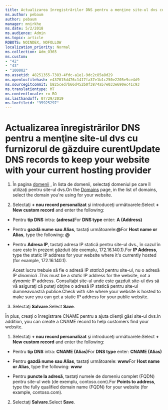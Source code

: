 ```yaml
---
title: Actualizarea înregistrărilor DNS pentru a menţine site-ul dvs cu furnizorul de găzduire curent
ms.author: pebaum
author: pebaum
manager: mnirkhe
ms.date: 5/2/2018
ms.audience: Admin
ms.topic: article
ROBOTS: NOINDEX, NOFOLLOW
localization_priority: Normal
ms.collection: Adm_O365
ms.custom:
- "42"
- "43"
- "100002"
ms.assetid: 48251355-7383-4fdc-a1e1-9dc2c85a8d29
ms.openlocfilehash: e437015d476c1417fa37e1b1c250e2205e9ce4d9
ms.sourcegitcommit: b825ced7b66d452b0f3874a57e033e690ec41c93
ms.translationtype: MT
ms.contentlocale: ro-RO
ms.lasthandoff: 07/29/2019
ms.locfileid: "35925297"
---
```

# <a name="update-dns-records-to-keep-your-website-with-your-current-hosting-provider"></a><span data-ttu-id="6fffe-102">Actualizarea înregistrărilor DNS pentru a menţine site-ul dvs cu furnizorul de găzduire curent</span><span class="sxs-lookup"><span data-stu-id="6fffe-102">Update DNS records to keep your website with your current hosting provider</span></span>

1. <span data-ttu-id="6fffe-103">În pagina [domenii](https://portal.office.com/adminportal/home#/Domains) , în lista de domenii, selectaţi domeniul pe care îl utilizaţi pentru site-ul dvs.</span><span class="sxs-lookup"><span data-stu-id="6fffe-103">On the [Domains](https://portal.office.com/adminportal/home#/Domains) page, in the list of domains, select the domain you're using for your website.</span></span>

2. <span data-ttu-id="6fffe-104">Selectaţi **+ nou record personalizat** şi introduceţi următoarele:</span><span class="sxs-lookup"><span data-stu-id="6fffe-104">Select **+ New custom record** and enter the following:</span></span>

  - <span data-ttu-id="6fffe-105">Pentru **tip DNS** intra: **(adresa)**</span><span class="sxs-lookup"><span data-stu-id="6fffe-105">For **DNS type** enter: **A (Address)**</span></span>

  - <span data-ttu-id="6fffe-106">Pentru **gazdă nume sau Alias**, tastaţi următoarele:**@**</span><span class="sxs-lookup"><span data-stu-id="6fffe-106">For **Host name or Alias**, type the following: **@**</span></span>

  - <span data-ttu-id="6fffe-107">Pentru **Adresa IP**, tastaţi adresa IP statică pentru site-ul dvs., în cazul în care este în prezent găzduit (de exemplu, 172.16.140.1).</span><span class="sxs-lookup"><span data-stu-id="6fffe-107">For **IP Address**, type the static IP address for your website where it's currently hosted (for example, 172.16.140.1).</span></span>

    <span data-ttu-id="6fffe-108">Acest lucru trebuie să fie o adresă IP *statică* pentru site-ul, nu o adresă IP *dinamică* .</span><span class="sxs-lookup"><span data-stu-id="6fffe-108">This must be a  *static*  IP address for the website, not a  *dynamic*  IP address.</span></span> <span data-ttu-id="6fffe-109">Consultaþi site-ul unde este gazduit site-ul dvs să vă asiguraţi că puteţi obţine o adresă IP statică pentru site-ul dumneavoastră publice.</span><span class="sxs-lookup"><span data-stu-id="6fffe-109">Check with site where your website is hosted to make sure you can get a static IP address for your public website.</span></span>

3. <span data-ttu-id="6fffe-110">Selectaţi **Salvare**.</span><span class="sxs-lookup"><span data-stu-id="6fffe-110">Select **Save**.</span></span>

<span data-ttu-id="6fffe-111">În plus, creaţi o înregistrare CNAME pentru a ajuta clienţii găsi site-ul dvs.</span><span class="sxs-lookup"><span data-stu-id="6fffe-111">In addition, you can create a CNAME record to help customers find your website.</span></span>
  
1. <span data-ttu-id="6fffe-112">Selectaţi **+ nou record personalizat** şi introduceţi următoarele:</span><span class="sxs-lookup"><span data-stu-id="6fffe-112">Select **+ New custom record** and enter the following:</span></span>

  - <span data-ttu-id="6fffe-113">Pentru **tip DNS** intra: **CNAME (Alias)**</span><span class="sxs-lookup"><span data-stu-id="6fffe-113">For **DNS type** enter: **CNAME (Alias)**</span></span>

  - <span data-ttu-id="6fffe-114">Pentru **gazdă nume sau Alias**, tastaţi următoarele: **www**</span><span class="sxs-lookup"><span data-stu-id="6fffe-114">For **Host name or Alias**, type the following: **www**</span></span>

  - <span data-ttu-id="6fffe-115">Pentru **puncte la adresă**, tastaţi numele de domeniu complet (FQDN) pentru site-ul web (de exemplu, contoso.com).</span><span class="sxs-lookup"><span data-stu-id="6fffe-115">For **Points to address**, type the fully qualified domain name (FQDN) for your website (for example, contoso.com).</span></span>

2. <span data-ttu-id="6fffe-116">Selectaţi **Salvare**.</span><span class="sxs-lookup"><span data-stu-id="6fffe-116">Select **Save**.</span></span>
